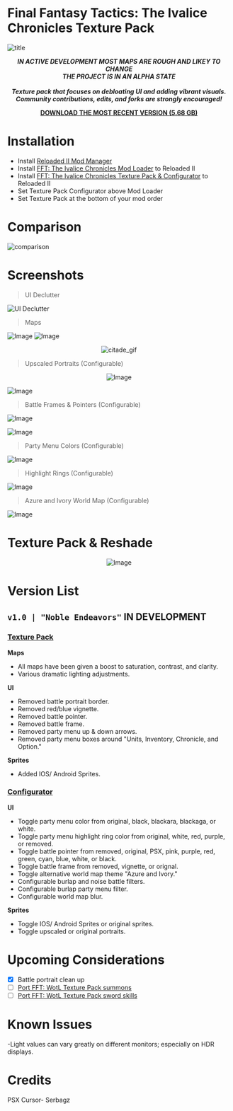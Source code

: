 # Final Fantasy Tactics: The Ivalice Chronicles Texture Pack
![title](https://github.com/user-attachments/assets/8932aaf6-8cc4-413d-96b3-43281acd3527)

<div align="center">

__*<p> IN ACTIVE DEVELOPMENT MOST MAPS ARE ROUGH AND LIKEY TO CHANGE<br>
THE PROJECT IS IN AN ALPHA STATE <br>
<br>Texture pack that focuses on debloating UI and adding vibrant visuals. 
<br>Community contributions, edits, and forks are strongly encouraged!</p>*__

</div>

<div align="center">
  
__[DOWNLOAD THE MOST RECENT VERSION (5.68 GB)](https://github.com/Zodi-ark/Final-Fantasy-Tactics-The-Ivalice-Chronicles-Texture-Pack/releases)__

</div>

# Installation
- Install [Reloaded II Mod Manager](https://github.com/Reloaded-Project/Reloaded-II/releases)
- Install [FFT: The Ivalice Chronicles Mod Loader](https://www.nexusmods.com/finalfantasytacticstheivalicechronicles/mods/4?tab=files) to Reloaded II
- Install [FFT: The Ivalice Chronicles Texture Pack & Configurator](https://github.com/Zodi-ark/Final-Fantasy-Tactics-The-Ivalice-Chronicles-Texture-Pack/releases) to Reloaded II
- Set Texture Pack Configurator above Mod Loader
- Set Texture Pack at the bottom of your mod order

<!-- *video guide goes here as webm on 1.0 release include optional reshade esp. qUINT install at end*  -->

Comparison
======  
![comparison](https://github.com/user-attachments/assets/f43888c2-b2b2-41e2-86e5-b54b3bfaab5a)
 
Screenshots
======  

> UI Declutter

![UI Declutter](https://github.com/user-attachments/assets/ef4770bb-d619-42d0-b927-577e1a840412)

> Maps

![Image](https://github.com/user-attachments/assets/dfe2fe70-986a-44c7-9b54-d42e7c29534e)
![Image](https://github.com/user-attachments/assets/06a16d6d-bc3b-4e76-bc70-d1a1b11fa390)

<div align="center">

![citade_gif](https://github.com/user-attachments/assets/d7c1b3c0-a32d-4761-a89d-53907771e01e)

</div>

> Upscaled Portraits (Configurable)

<div align="center">

![Image](https://github.com/user-attachments/assets/89087b0d-1954-4a3e-93fe-007b5e5ffad0)

</div>

![Image](https://github.com/user-attachments/assets/54ea27bc-a8f3-4cfa-aca3-e70969881bc7)

> Battle Frames & Pointers (Configurable)

![Image](https://github.com/user-attachments/assets/97c19768-b9e0-4da9-80e2-95565396f32d)

![Image](https://github.com/user-attachments/assets/8b40fc12-bc9d-41a6-8564-9855bd25bda0)

> Party Menu Colors (Configurable)

![Image](https://github.com/user-attachments/assets/cee0f64c-f1b4-42e4-a486-2467510180bd)

> Highlight Rings (Configurable)

![Image](https://github.com/user-attachments/assets/130cd241-2211-414c-a5f2-93f182c3768b)

> Azure and Ivory World Map (Configurable)

![Image](https://github.com/user-attachments/assets/c1507eb9-20f4-47f0-b74c-dfc0eba25742)

Texture Pack & Reshade
======  

<div align="center">

![Image](https://github.com/user-attachments/assets/ab43727c-74ca-44ec-bdf7-b73f7eb235ce)

</div>

# Version List

## `v1.0 | "Noble Endeavors"` IN DEVELOPMENT

### <ins>**Texture Pack**</ins>

 **Maps**
- All maps have been given a boost to saturation, contrast, and clarity.
- Various dramatic lighting adjustments.

 **UI**
- Removed battle portrait border.
- Removed red/blue vignette.
- Removed battle pointer.
- Removed battle frame.
- Removed party menu up & down arrows.
- Removed party menu boxes around "Units, Inventory, Chronicle, and Option."

 **Sprites**
 - Added IOS/ Android Sprites.

 ### <ins>**Configurator**</ins>

 **UI**
- Toggle party menu color from original, black, blackara, blackaga, or white.
- Toggle party menu highlight ring color from original, white, red, purple, or removed.
- Toggle battle pointer from removed, original, PSX, pink, purple, red, green, cyan, blue, white, or black.
- Toggle battle frame from removed, vignette, or orignal.
- Toggle alternative world map theme "Azure and Ivory."
- Configurable burlap and noise battle filters.
- Configurable burlap party menu filter.
- Configurable world map blur.

 **Sprites**
- Toggle IOS/ Android Sprites or original sprites.
- Toggle upscaled or original portraits.

# Upcoming Considerations
- [x] Battle portrait clean up
- [ ] [Port FFT: WotL Texture Pack summons](https://github.com/Zodi-ark/in-memory-of-imgur-sucks/assets/113886368/82e063f2-1b40-4393-ac21-ffe5728550b6)
- [ ] [Port FFT: WotL Texture Pack sword skills](https://github.com/Zodi-ark/in-memory-of-imgur-sucks/assets/113886368/a6064896-fe95-4351-88bc-7054d6aadd4b)

# Known Issues
-Light values can vary greatly on different monitors; especially on HDR displays.

# Credits
PSX Cursor- Serbagz
